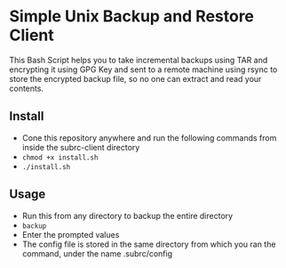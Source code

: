 # Simple Unix Backup and Restore Client
This Bash Script helps you to take incremental backups using TAR and encrypting it using GPG Key and sent to a remote machine using rsync to store the encrypted backup file, so no one can extract and read your contents.

## Install
* Cone this repository anywhere and run the following commands from inside the subrc-client directory
* `chmod +x install.sh`
* `./install.sh`

## Usage
* Run this from any directory to backup the entire directory
* `backup`
* Enter the prompted values
* The config file is stored in the same directory from which you ran the command, under the name .subrc/config
